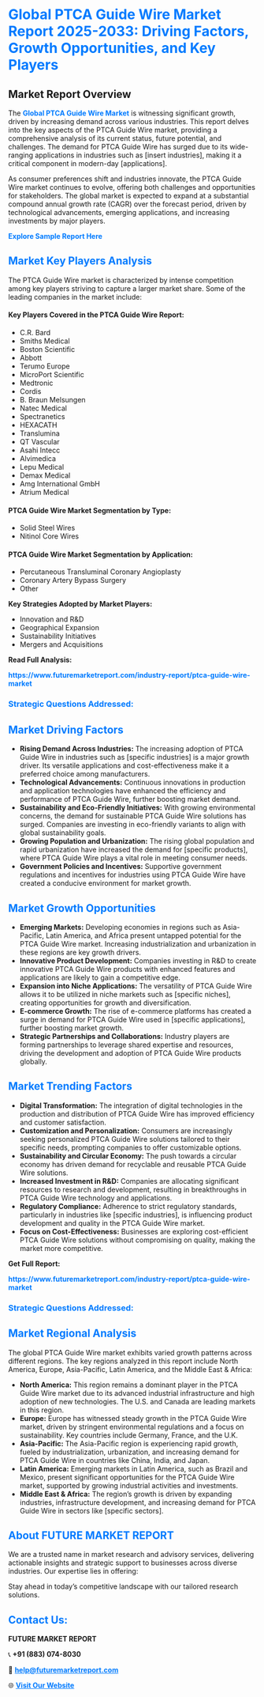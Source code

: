 <h1 style="color: #007BFF;">Global PTCA Guide Wire Market Report 2025-2033: Driving Factors, Growth Opportunities, and Key Players</h1>

<section id="overview">
<h2>Market Report Overview</h2>
<p>The <a href="https://www.futuremarketreport.com/industry-report/ptca-guide-wire-market" style="color: #007BFF; text-decoration: none;"><strong>Global PTCA Guide Wire Market</strong></a> is witnessing significant growth, driven by increasing demand across various industries. This report delves into the key aspects of the PTCA Guide Wire market, providing a comprehensive analysis of its current status, future potential, and challenges. The demand for PTCA Guide Wire has surged due to its wide-ranging applications in industries such as [insert industries], making it a critical component in modern-day [applications].</p>
<p>As consumer preferences shift and industries innovate, the PTCA Guide Wire market continues to evolve, offering both challenges and opportunities for stakeholders. The global market is expected to expand at a substantial compound annual growth rate (CAGR) over the forecast period, driven by technological advancements, emerging applications, and increasing investments by major players.</p>
</section>

<section id="overview">
<p><a href="https://www.futuremarketreport.com/request-sample/reportId=58255" style="color: #007BFF; text-decoration: none;"><strong>Explore Sample Report Here</strong></a></p>
</section>

<section id="key-players">
<h2 style="color: #007BFF;">Market Key Players Analysis</h2>
<p>The PTCA Guide Wire market is characterized by intense competition among key players striving to capture a larger market share. Some of the leading companies in the market include:</p>
<h4>Key Players Covered in the PTCA Guide Wire Report:</h4>
<ul><li>C.R. Bard</li><li>Smiths Medical</li><li>Boston Scientific</li><li>Abbott</li><li>Terumo Europe</li><li>MicroPort Scientific</li><li>Medtronic</li><li>Cordis</li><li>B. Braun Melsungen</li><li>Natec Medical</li><li>Spectranetics</li><li>HEXACATH</li><li>Translumina</li><li>QT Vascular</li><li>Asahi Intecc</li><li>Alvimedica</li><li>Lepu Medical</li><li>Demax Medical</li><li>Amg International GmbH</li><li>Atrium Medical</li></ul>
<h4>PTCA Guide Wire Market Segmentation by Type:</h4>
<ul><li>Solid Steel Wires</li><li>Nitinol Core Wires</li></ul>

<h4>PTCA Guide Wire Market Segmentation by Application:</h4>
<ul><li>Percutaneous Transluminal Coronary Angioplasty</li><li>Coronary Artery Bypass Surgery</li><li>Other</li></ul>
<p><strong>Key Strategies Adopted by Market Players:</strong></p>
<ul>
<li>Innovation and R&D</li>
<li>Geographical Expansion</li>
<li>Sustainability Initiatives</li>
<li>Mergers and Acquisitions</li>
</ul>
</section>

<section>
<p><strong>Read Full Analysis: </strong></p><a href="https://www.futuremarketreport.com/industry-report/ptca-guide-wire-market" style="color: #007BFF; text-decoration: none;"><strong>https://www.futuremarketreport.com/industry-report/ptca-guide-wire-market</strong></a>
<h3 style="color: #007BFF;">Strategic Questions Addressed:</h3>
</section>

<section id="driving-factors">
<h2 style="color: #007BFF;">Market Driving Factors</h2>
<ul>
<li><strong>Rising Demand Across Industries:</strong> The increasing adoption of PTCA Guide Wire in industries such as [specific industries] is a major growth driver. Its versatile applications and cost-effectiveness make it a preferred choice among manufacturers.</li>
<li><strong>Technological Advancements:</strong> Continuous innovations in production and application technologies have enhanced the efficiency and performance of PTCA Guide Wire, further boosting market demand.</li>
<li><strong>Sustainability and Eco-Friendly Initiatives:</strong> With growing environmental concerns, the demand for sustainable PTCA Guide Wire solutions has surged. Companies are investing in eco-friendly variants to align with global sustainability goals.</li>
<li><strong>Growing Population and Urbanization:</strong> The rising global population and rapid urbanization have increased the demand for [specific products], where PTCA Guide Wire plays a vital role in meeting consumer needs.</li>
<li><strong>Government Policies and Incentives:</strong> Supportive government regulations and incentives for industries using PTCA Guide Wire have created a conducive environment for market growth.</li>
</ul>
</section>

<section id="growth-opportunities">
<h2 style="color: #007BFF;">Market Growth Opportunities</h2>
<ul>
<li><strong>Emerging Markets:</strong> Developing economies in regions such as Asia-Pacific, Latin America, and Africa present untapped potential for the PTCA Guide Wire market. Increasing industrialization and urbanization in these regions are key growth drivers.</li>
<li><strong>Innovative Product Development:</strong> Companies investing in R&D to create innovative PTCA Guide Wire products with enhanced features and applications are likely to gain a competitive edge.</li>
<li><strong>Expansion into Niche Applications:</strong> The versatility of PTCA Guide Wire allows it to be utilized in niche markets such as [specific niches], creating opportunities for growth and diversification.</li>
<li><strong>E-commerce Growth:</strong> The rise of e-commerce platforms has created a surge in demand for PTCA Guide Wire used in [specific applications], further boosting market growth.</li>
<li><strong>Strategic Partnerships and Collaborations:</strong> Industry players are forming partnerships to leverage shared expertise and resources, driving the development and adoption of PTCA Guide Wire products globally.</li>
</ul>
</section>

<section id="trending-factors">
<h2 style="color: #007BFF;">Market Trending Factors</h2>
<ul>
<li><strong>Digital Transformation:</strong> The integration of digital technologies in the production and distribution of PTCA Guide Wire has improved efficiency and customer satisfaction.</li>
<li><strong>Customization and Personalization:</strong> Consumers are increasingly seeking personalized PTCA Guide Wire solutions tailored to their specific needs, prompting companies to offer customizable options.</li>
<li><strong>Sustainability and Circular Economy:</strong> The push towards a circular economy has driven demand for recyclable and reusable PTCA Guide Wire solutions.</li>
<li><strong>Increased Investment in R&D:</strong> Companies are allocating significant resources to research and development, resulting in breakthroughs in PTCA Guide Wire technology and applications.</li>
<li><strong>Regulatory Compliance:</strong> Adherence to strict regulatory standards, particularly in industries like [specific industries], is influencing product development and quality in the PTCA Guide Wire market.</li>
<li><strong>Focus on Cost-Effectiveness:</strong> Businesses are exploring cost-efficient PTCA Guide Wire solutions without compromising on quality, making the market more competitive.</li>
</ul>
</section>

<section>
<p><strong>Get Full Report: </strong></p><a href="https://www.futuremarketreport.com/industry-report/ptca-guide-wire-market" style="color: #007BFF; text-decoration: none;"><strong>https://www.futuremarketreport.com/industry-report/ptca-guide-wire-market</strong></a>
<h3 style="color: #007BFF;">Strategic Questions Addressed:</h3>
</section>


<section id="regional-analysis">
<h2 style="color: #007BFF;">Market Regional Analysis</h2>
<p>The global PTCA Guide Wire market exhibits varied growth patterns across different regions. The key regions analyzed in this report include North America, Europe, Asia-Pacific, Latin America, and the Middle East & Africa:</p>
<ul>
<li><strong>North America:</strong> This region remains a dominant player in the PTCA Guide Wire market due to its advanced industrial infrastructure and high adoption of new technologies. The U.S. and Canada are leading markets in this region.</li>
<li><strong>Europe:</strong> Europe has witnessed steady growth in the PTCA Guide Wire market, driven by stringent environmental regulations and a focus on sustainability. Key countries include Germany, France, and the U.K.</li>
<li><strong>Asia-Pacific:</strong> The Asia-Pacific region is experiencing rapid growth, fueled by industrialization, urbanization, and increasing demand for PTCA Guide Wire in countries like China, India, and Japan.</li>
<li><strong>Latin America:</strong> Emerging markets in Latin America, such as Brazil and Mexico, present significant opportunities for the PTCA Guide Wire market, supported by growing industrial activities and investments.</li>
<li><strong>Middle East & Africa:</strong> The region’s growth is driven by expanding industries, infrastructure development, and increasing demand for PTCA Guide Wire in sectors like [specific sectors].</li>
</ul>
</section>

<footer>
<h2 style="color: #007BFF;">About FUTURE MARKET REPORT</h2>
<p>We are a trusted name in market research and advisory services, delivering actionable insights and strategic support to businesses across diverse industries. Our expertise lies in offering:</p>

<p>Stay ahead in today’s competitive landscape with our tailored research solutions.</p>

<h2 style="color: #007BFF;">Contact Us:</h2>
<p><strong>FUTURE MARKET REPORT</strong></p>
<p>📞 <strong>+91 (883) 074-8030</strong></p>
<p>📧 <strong><a href="mailto:help@futuremarketreport.com" style="color: #007BFF;">help@futuremarketreport.com</a></strong></p>
<p>🌐 <strong><a href="https://www.futuremarketreport.com/" style="color: #007BFF;">Visit Our Website</a></strong></p>
</footer>